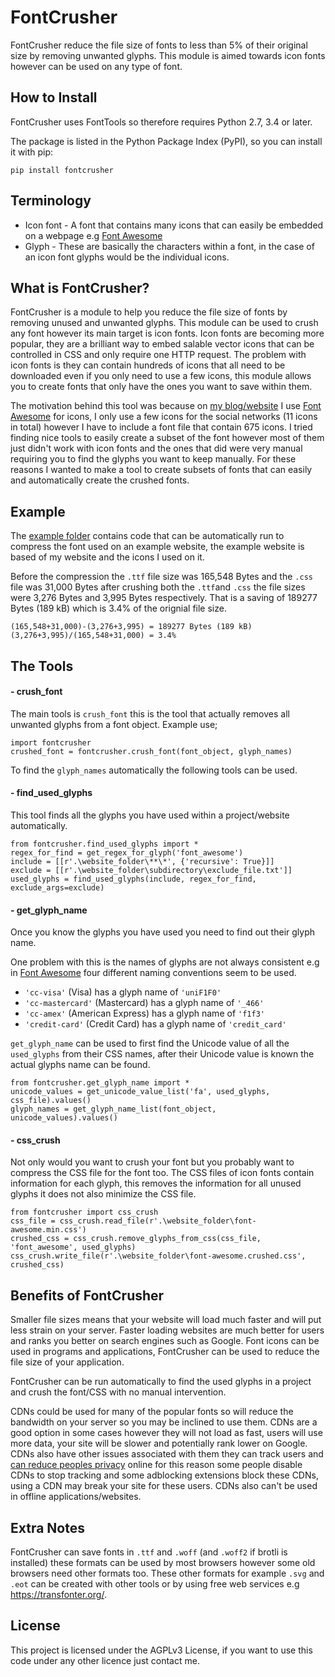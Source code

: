 # FontCrusher

FontCrusher reduce the file size of fonts to less than 5% of their original size by removing unwanted glyphs. This module is aimed towards icon fonts however can be used on any type of font.

## How to Install

FontCrusher uses FontTools so therefore requires Python 2.7, 3.4 or later.

The package is listed in the Python Package Index (PyPI), so you can install it with pip:

    pip install fontcrusher

## Terminology
* Icon font - A font that contains many icons that can easily be embedded on a webpage e.g [Font Awesome](http://fontawesome.io/)
* Glyph - These are basically the characters within a font, in the case of an icon font glyphs would be the individual icons.

## What is FontCrusher?

FontCrusher is a module to help you reduce the file size of fonts by removing unused and unwanted glyphs. This module can be used to crush any font however its main target is icon fonts. Icon fonts are becoming more popular, they are a brilliant way to embed salable vector icons that can be controlled in CSS and only require one HTTP request. The problem with icon fonts is they can contain hundreds of icons that all need to be downloaded even if you only need to use a few icons, this module allows you to create fonts that only have the ones you want to save within them.

The motivation behind this tool was because on [my blog/website](https://acelewis.com) I use [Font Awesome](http://fontawesome.io/) for icons, I only use a few icons for the social networks (11 icons in total) however I have to include a font file that contain 675 icons. I tried finding nice tools to easily create a subset of the font however most of them just didn't work with icon fonts and the ones that did were very manual requiring you to find the glyphs you want to keep manually. For these reasons I wanted to make a tool to create subsets of fonts that can easily and automatically create the crushed fonts.

## Example

 The [example folder](/example) contains code that can be automatically run to compress the font used on an example website, the example website is based of my website and the icons I used on it.

Before the compression the `.ttf` file size was 165,548 Bytes and the `.css` file was 31,000 Bytes after crushing both the `.ttf`and `.css` the file sizes were 3,276 Bytes and 3,995 Bytes respectively. That is a saving of 189277 Bytes (189 kB) which is 3.4% of the orignial file size.

    (165,548+31,000)-(3,276+3,995) = 189277 Bytes (189 kB)
    (3,276+3,995)/(165,548+31,000) = 3.4%

## The Tools

#### - crush\_font

The main tools is `crush_font` this is the tool that actually removes all unwanted glyphs from a font object. Example use;

    import fontcrusher
    crushed_font = fontcrusher.crush_font(font_object, glyph_names)

To find the `glyph_names` automatically the following tools can be used.

#### - find\_used\_glyphs

This tool finds all the glyphs you have used within a project/website automatically.

	from fontcrusher.find_used_glyphs import *
	regex_for_find = get_regex_for_glyph('font_awesome')
	include = [[r'.\website_folder\**\*', {'recursive': True}]]
	exclude = [[r'.\website_folder\subdirectory\exclude_file.txt']]
	used_glyphs = find_used_glyphs(include, regex_for_find, exclude_args=exclude)

#### - get\_glyph\_name
Once you know the glyphs you have used you need to find out their glyph name.

One problem with this is the names of glyphs are not always consistent e.g in [Font Awesome](http://fontawesome.io/) four different naming conventions seem to be used.

* `'cc-visa'` (Visa) has a glyph name of `'uniF1F0'`
* `'cc-mastercard'` (Mastercard) has a glyph name of `'_466'`
* `'cc-amex'` (American Express) has a glyph name of `'f1f3'`
* `'credit-card'` (Credit Card) has a glyph name of `'credit_card'`

`get_glyph_name` can be used to first find the Unicode value of all the `used_glyphs` from their CSS names, after their Unicode value is known the actual glyphs name can be found.


    from fontcrusher.get_glyph_name import *
    unicode_values = get_unicode_value_list('fa', used_glyphs, css_file).values()
    glyph_names = get_glyph_name_list(font_object, unicode_values).values()

#### - css_crush

Not only would you want to crush your font but you probably want to compress the CSS file for the font too. The CSS files of icon fonts contain information for each glyph, this removes the information for all unused glyphs it does not also minimize the CSS file.

    from fontcrusher import css_crush
    css_file = css_crush.read_file(r'.\website_folder\font-awesome.min.css')
    crushed_css = css_crush.remove_glyphs_from_css(css_file, 'font_awesome', used_glyphs)
    css_crush.write_file(r'.\website_folder\font-awesome.crushed.css', crushed_css)

## Benefits of FontCrusher

Smaller file sizes means that your website will load much faster and will put less strain on your server. Faster loading websites are much better for users and ranks you better on search engines such as Google. Font icons can be used in programs and applications, FontCrusher can be used to reduce the file size of your application.

FontCrusher can be run automatically to find the used glyphs in a project and crush the font/CSS with no manual intervention.

CDNs could be used for many of the popular fonts so will reduce the bandwidth on your server so you may be inclined to use them. CDNs are a good option in some cases however they will not load as fast, users will use more data, your site will be slower and potentially rank lower on Google. CDNs also have other issues associated with them they can track users and [can reduce peoples privacy](http://webmasters.stackexchange.com/questions/60464/are-there-privacy-considerations-in-using-google-web-fonts) online for this reason some people disable CDNs to stop tracking and some adblocking extensions block these CDNs, using a CDN may break your site for these users. CDNs also can't be used in offline applications/websites.

## Extra Notes

FontCrusher can save fonts in `.ttf` and `.woff` (and `.woff2` if brotli is installed) these formats can be used by most browsers however some old browsers need other formats too. These other formats for example `.svg` and `.eot` can be created with other tools or by using free web services e.g https://transfonter.org/.

## License

This project is licensed under the AGPLv3 License, if you want to use this code under any other licence just contact me.
